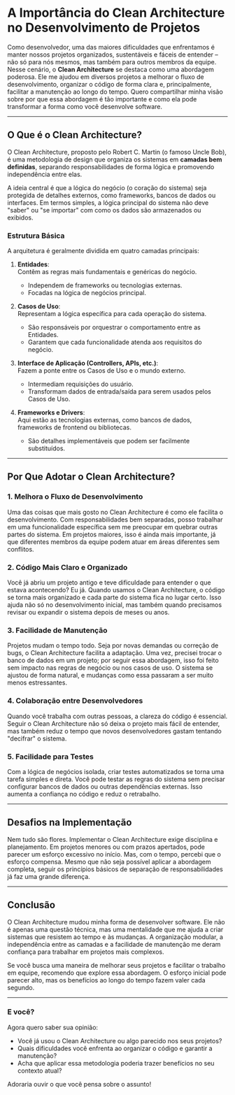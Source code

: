 # A Importância do Clean Architecture no Desenvolvimento de Projetos  

Como desenvolvedor, uma das maiores dificuldades que enfrentamos é manter nossos projetos organizados, sustentáveis e fáceis de entender – não só para nós mesmos, mas também para outros membros da equipe. Nesse cenário, o **Clean Architecture** se destaca como uma abordagem poderosa. Ele me ajudou em diversos projetos a melhorar o fluxo de desenvolvimento, organizar o código de forma clara e, principalmente, facilitar a manutenção ao longo do tempo. Quero compartilhar minha visão sobre por que essa abordagem é tão importante e como ela pode transformar a forma como você desenvolve software.

---

## O Que é o Clean Architecture?  

O Clean Architecture, proposto pelo Robert C. Martin (o famoso Uncle Bob), é uma metodologia de design que organiza os sistemas em **camadas bem definidas**, separando responsabilidades de forma lógica e promovendo independência entre elas.  

A ideia central é que a lógica do negócio (o coração do sistema) seja protegida de detalhes externos, como frameworks, bancos de dados ou interfaces. Em termos simples, a lógica principal do sistema não deve "saber" ou "se importar" com como os dados são armazenados ou exibidos.  

### Estrutura Básica  

A arquitetura é geralmente dividida em quatro camadas principais:  

1. **Entidades**:  
   Contêm as regras mais fundamentais e genéricas do negócio.  
   - Independem de frameworks ou tecnologias externas.  
   - Focadas na lógica de negócios principal.  

2. **Casos de Uso**:  
   Representam a lógica específica para cada operação do sistema.  
   - São responsáveis por orquestrar o comportamento entre as Entidades.  
   - Garantem que cada funcionalidade atenda aos requisitos do negócio.  

3. **Interface de Aplicação (Controllers, APIs, etc.)**:  
   Fazem a ponte entre os Casos de Uso e o mundo externo.  
   - Intermediam requisições do usuário.  
   - Transformam dados de entrada/saída para serem usados pelos Casos de Uso.  

4. **Frameworks e Drivers**:  
   Aqui estão as tecnologias externas, como bancos de dados, frameworks de frontend ou bibliotecas.  
   - São detalhes implementáveis que podem ser facilmente substituídos.  

---

## Por Que Adotar o Clean Architecture?  

### 1. **Melhora o Fluxo de Desenvolvimento**  
Uma das coisas que mais gosto no Clean Architecture é como ele facilita o desenvolvimento. Com responsabilidades bem separadas, posso trabalhar em uma funcionalidade específica sem me preocupar em quebrar outras partes do sistema. Em projetos maiores, isso é ainda mais importante, já que diferentes membros da equipe podem atuar em áreas diferentes sem conflitos.  

### 2. **Código Mais Claro e Organizado**  
Você já abriu um projeto antigo e teve dificuldade para entender o que estava acontecendo? Eu já. Quando usamos o Clean Architecture, o código se torna mais organizado e cada parte do sistema fica no lugar certo. Isso ajuda não só no desenvolvimento inicial, mas também quando precisamos revisar ou expandir o sistema depois de meses ou anos.  

### 3. **Facilidade de Manutenção**  
Projetos mudam o tempo todo. Seja por novas demandas ou correção de bugs, o Clean Architecture facilita a adaptação. Uma vez, precisei trocar o banco de dados em um projeto; por seguir essa abordagem, isso foi feito sem impacto nas regras de negócio ou nos casos de uso. O sistema se ajustou de forma natural, e mudanças como essa passaram a ser muito menos estressantes.  

### 4. **Colaboração entre Desenvolvedores**  
Quando você trabalha com outras pessoas, a clareza do código é essencial. Seguir o Clean Architecture não só deixa o projeto mais fácil de entender, mas também reduz o tempo que novos desenvolvedores gastam tentando "decifrar" o sistema.  

### 5. **Facilidade para Testes**  
Com a lógica de negócios isolada, criar testes automatizados se torna uma tarefa simples e direta. Você pode testar as regras do sistema sem precisar configurar bancos de dados ou outras dependências externas. Isso aumenta a confiança no código e reduz o retrabalho.  

---

## Desafios na Implementação  

Nem tudo são flores. Implementar o Clean Architecture exige disciplina e planejamento. Em projetos menores ou com prazos apertados, pode parecer um esforço excessivo no início. Mas, com o tempo, percebi que o esforço compensa. Mesmo que não seja possível aplicar a abordagem completa, seguir os princípios básicos de separação de responsabilidades já faz uma grande diferença.  

---

## Conclusão  

O Clean Architecture mudou minha forma de desenvolver software. Ele não é apenas uma questão técnica, mas uma mentalidade que me ajuda a criar sistemas que resistem ao tempo e às mudanças. A organização modular, a independência entre as camadas e a facilidade de manutenção me deram confiança para trabalhar em projetos mais complexos.  

Se você busca uma maneira de melhorar seus projetos e facilitar o trabalho em equipe, recomendo que explore essa abordagem. O esforço inicial pode parecer alto, mas os benefícios ao longo do tempo fazem valer cada segundo.  

---

### E você?  

Agora quero saber sua opinião:  
- Você já usou o Clean Architecture ou algo parecido nos seus projetos?  
- Quais dificuldades você enfrenta ao organizar o código e garantir a manutenção?  
- Acha que aplicar essa metodologia poderia trazer benefícios no seu contexto atual?  

Adoraria ouvir o que você pensa sobre o assunto!  
